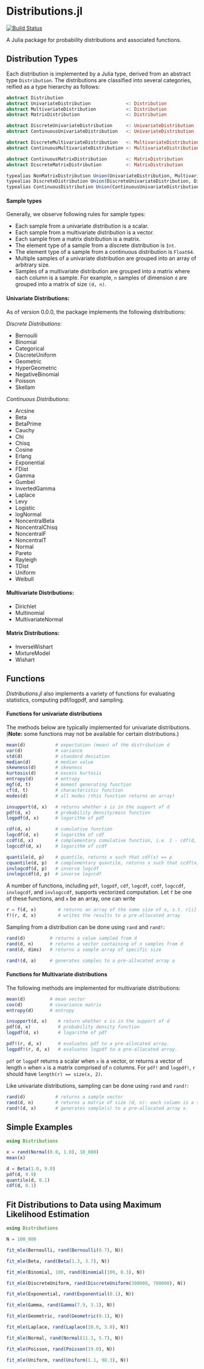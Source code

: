 Distributions.jl
================

[![Build Status](https://travis-ci.org/JuliaStats/Distributions.jl.png)](https://travis-ci.org/JuliaStats/Distributions.jl)

A Julia package for probability distributions and associated functions. 

## Distribution Types

Each distribution is implemented by a Julia type, derived from an abstract type ``Distribution``. The distributions are classified into several categories, reified as a type hierarchy as follows:

```julia
abstract Distribution
abstract UnivariateDistribution             <: Distribution
abstract MultivariateDistribution           <: Distribution
abstract MatrixDistribution                 <: Distribution

abstract DiscreteUnivariateDistribution     <: UnivariateDistribution
abstract ContinuousUnivariateDistribution   <: UnivariateDistribution

abstract DiscreteMultivariateDistribution   <: MultivariateDistribution
abstract ContinuousMultivariateDistribution <: MultivariateDistribution

abstract ContinuousMatrixDistribution       <: MatrixDistribution
abstract DiscreteMatrixDistribution         <: MatrixDistribution

typealias NonMatrixDistribution Union(UnivariateDistribution, MultivariateDistribution)
typealias DiscreteDistribution Union(DiscreteUnivariateDistribution, DiscreteMultivariateDistribution)
typealias ContinuousDistribution Union(ContinuousUnivariateDistribution, ContinuousMultivariateDistribution)
```

#### Sample types

Generally, we observe following rules for sample types:

* Each sample from a univariate distribution is a scalar.
* Each sample from a multivariate distribution is a vector.
* Each sample from a matrix distribution is a matrix.
* The element type of a sample from a discrete distribution is ``Int``. 
* The element type of a sample from a continuous distribution is ``Float64``.
* Multiple samples of a univariate distribution are grouped into an array of arbitrary size.
* Samples of a multivariate distribution are grouped into a matrix where each column is a sample. For example, ``n`` samples of dimension ``d`` are grouped into a matrix of size ``(d, n)``.



#### Univariate Distributions:

As of version 0.0.0, the package implements the following distributions:

*Discrete Distributions*:

* Bernoulli
* Binomial
* Categorical
* DiscreteUniform
* Geometric
* HyperGeometric
* NegativeBinomial
* Poisson
* Skellam

*Continuous Distributions*:

* Arcsine
* Beta
* BetaPrime
* Cauchy
* Chi
* Chisq
* Cosine
* Erlang
* Exponential
* FDist
* Gamma
* Gumbel
* InvertedGamma
* Laplace
* Levy
* Logistic
* logNormal
* NoncentralBeta
* NoncentralChisq
* NoncentralF
* NoncentralT
* Normal
* Pareto
* Rayleigh
* TDist
* Uniform
* Weibull

#### Multivariate Distributions:

* Dirichlet
* Multinomial
* MultivariateNormal

#### Matrix Distributions:

* InverseWishart
* MixtureModel
* Wishart


## Functions

*Distributions.jl* also implements a variety of functions for evaluating statistics, computing pdf/logpdf, and sampling. 

#### Functions for univariate distributions

The methods below are typically implemented for univariate distributions. (**Note:** some functions may not be available for certain distributions.)

```julia
mean(d)           # expectation (mean) of the distribution d
var(d)            # variance
std(d)            # standard deviation
median(d)         # median value
skewness(d)       # skewness
kurtosis(d)       # excess kurtosis
entropy(d)        # entropy 
mgf(d, t)         # moment generating function
cf(d, t)          # characteristic function
modes(d)          # all modes (this function returns an array)

insupport(d, x)   # returns whether x is in the support of d
pdf(d, x)         # probability density/mass function
logpdf(d, x)      # logarithm of pdf

cdf(d, x)         # cumulative function
logcdf(d, x)      # logarithm of cdf
ccdf(d, x)        # complementary cumulative function, i.e. 1 - cdf(d, x)
logccdf(d, x)     # logarithm of ccdf

quantile(d, p)    # quantile, returns x such that cdf(x) == p
cquantile(d, p)   # complementary quantile, returns x such that ccdf(x) == p
invlogcdf(d, p)   # inverse logcdf
invlogccdf(d, p)  # inverse logccdf 
```

A number of functions, including ``pdf``, ``logpdf``, ``cdf``, ``logcdf``, ``ccdf``, ``logccdf``, ``invlogcdf``, and ``invlogccdf``, supports vectorized computation. Let ``f`` be one of these functions, and ``x`` be an array, one can write

```julia
r = f(d, x)        # returns an array of the same size of x, s.t. r[i] = f(d, x[i])
f!(r, d, x)        # writes the results to a pre-allocated array
```

Sampling from a distribution can be done using ``rand`` and ``rand!``:

```julia
rand(d)         # returns a value sampled from d
rand(d, n)      # returns a vector containing of n samples from d
rand(d, dims)   # returns a sample array of specific size

rand!(d, a)     # generates samples to a pre-allocated array a
```

#### Functions for Multivariate distributions

The following methods are implemented for multivariate distributions:

```julia
mean(d)         # mean vector
cov(d)          # covariance matrix
entropy(d)      # entropy

insupport(d, x)    # return whether x is in the support of d
pdf(d, x)          # probability density function
logpdf(d, x)       # logarithm of pdf

pdf!(r, d, x)      # evaluates pdf to a pre-allocated array.
logpdf!(r, d, x)   # evaluates logpdf to a pre-allocated array.
```

``pdf`` or ``logpdf`` returns a scalar when ``x`` is a vector, or returns a vector of length ``n`` when ``x`` is a matrix comprised of ``n`` columns. For ``pdf!`` and ``logpdf!``, ``r`` should have ``length(r) == size(x, 2)``. 

Like univariate distributions, sampling can be done using ``rand`` and ``rand!``:

```julia
rand(d)           # returns a sample vector
rand(d, n)        # returns a matrix of size (d, n): each column is a sample
rand!(d, x)       # generates sample(s) to a pre-allocated array x.
```


## Simple Examples

```julia
using Distributions

x = rand(Normal(0.0, 1.0), 10_000)
mean(x)

d = Beta(1.0, 9.0)
pdf(d, 0.9)
quantile(d, 0.1)
cdf(d, 0.1)
```

## Fit Distributions to Data using Maximum Likelihood Estimation

```julia
using Distributions

N = 100_000

fit_mle(Bernoulli, rand(Bernoulli(0.7), N))

fit_mle(Beta, rand(Beta(1.3, 3.7), N))

fit_mle(Binomial, 100, rand(Binomial(100, 0.3), N))

fit_mle(DiscreteUniform, rand(DiscreteUniform(300000, 700000), N))

fit_mle(Exponential, rand(Exponential(0.1), N))

fit_mle(Gamma, rand(Gamma(7.9, 3.1), N))

fit_mle(Geometric, rand(Geometric(0.1), N))

fit_mle(Laplace, rand(Laplace(10.0, 3.0), N))

fit_mle(Normal, rand(Normal(11.3, 5.7), N))

fit_mle(Poisson, rand(Poisson(19.0), N))

fit_mle(Uniform, rand(Uniform(1.1, 98.3), N))
```
